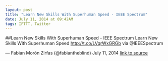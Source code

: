 ```yaml
---
layout: post
title: "Learn New Skills With Superhuman Speed - IEEE Spectrum"
date: July 11, 2014 at 09:42AM
tags: IFTTT, Twitter
---
```

##Learn New Skills With Superhuman Speed - IEEE Spectrum
Learn New Skills With Superhuman Speed http://t.co/LVqrWxGRGb via @IEEESpectrum

— Fabian Morón Zirfas (@fabiantheblind) July 11, 2014
[link to source](http://ift.tt/1sFuzbr) 
